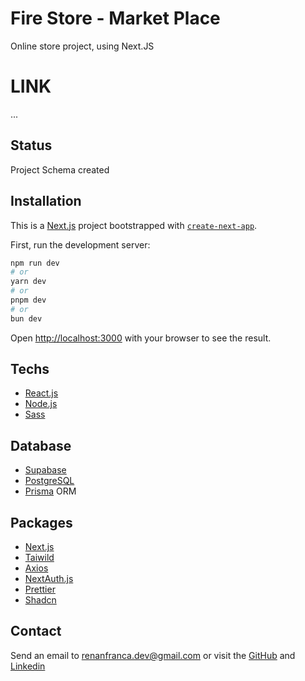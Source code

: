 # Fire Store - Market Place

Online store project, using Next.JS


# LINK

...

## Status

Project Schema created

## Installation

This is a [Next.js](https://nextjs.org/) project bootstrapped with [`create-next-app`](https://github.com/vercel/next.js/tree/canary/packages/create-next-app).

First, run the development server:

```bash
npm run dev
# or
yarn dev
# or
pnpm dev
# or
bun dev
```

Open [http://localhost:3000](http://localhost:3000) with your browser to see the result.
    
## Techs

- [React.js](https://reactjs.org/)
- [Node.js](https://expressjs.com/pt-br/)
- [Sass](https://sass-lang.com/)

## Database

- [Supabase](https://supabase.com/)
- [PostgreSQL](https://www.postgresql.org/)
- [Prisma](https://vercel.com/guides/nextjs-prisma-postgres) ORM
  
## Packages 

- [Next.js](https://nextjs.org/)
- [Taiwild](https://tailwindcss.com/)
- [Axios](https://axios-http.com/ptbr/docs/intro)
- [NextAuth.js](https://next-auth.js.org/)
- [Prettier](https://prettier.io/docs/en/install.html)
- [Shadcn](https://ui.shadcn.com/)


## Contact

Send an email to renanfranca.dev@gmail.com or visit the [GitHub](https://github.com/RenanFrancaDev) and [Linkedin](https://www.linkedin.com/in/renan-franca/)


